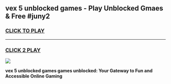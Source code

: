 
## vex 5 unblocked games - Play Unblocked Gmaes & Free #juny2
<h3>
<a href="https://premium.freeplayer.one?title=vex_5_unblocked_games&ref=03M">CLICK TO PLAY</a></h3>
<hr>

<h3>
<a href="https://premium.freeplayer.one?title=vex_5_unblocked_games&ref=03M">CLICK 2 PLAY</a>
  
</h3>

<a href="https://premium.freeplayer.one?title=vex_5_unblocked_games&ref=03M"><img src="https://clearcache.store/games.png"></a>


**vex 5 unblocked games games unblocked: Your Gateway to Fun and Accessible Online Gaming**
